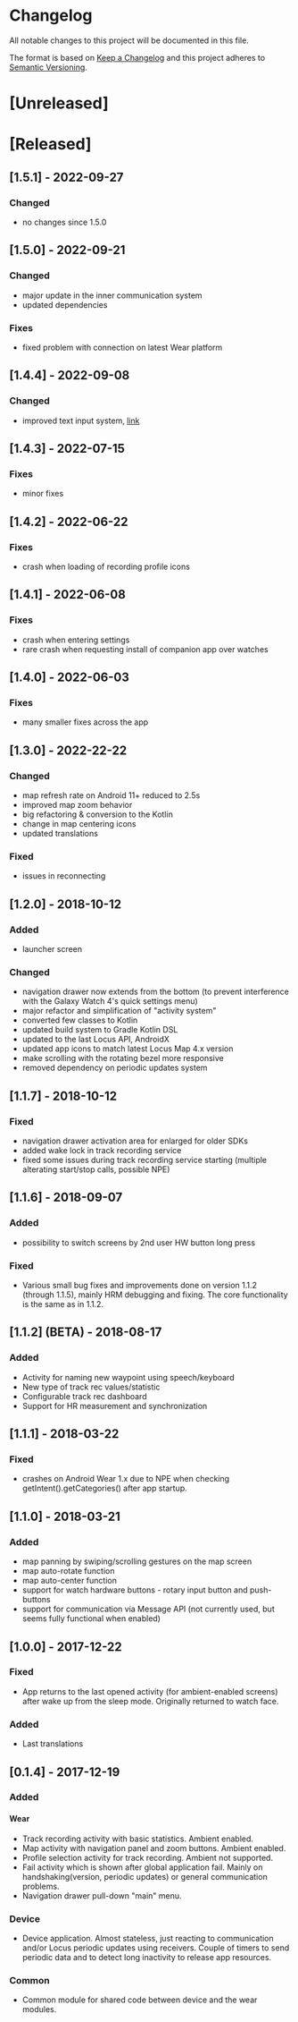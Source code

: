 # Changelog
All notable changes to this project will be documented in this file.

The format is based on [Keep a Changelog](http://keepachangelog.com/en/1.0.0/)
and this project adheres to [Semantic Versioning](http://semver.org/spec/v2.0.0.html).

# [Unreleased]


# [Released]

## [1.5.1] - 2022-09-27
### Changed
- no changes since 1.5.0 

## [1.5.0] - 2022-09-21
### Changed
- major update in the inner communication system
- updated dependencies

### Fixes
- fixed problem with connection on latest Wear platform

## [1.4.4] - 2022-09-08
### Changed
- improved text input system, [link](https://help.locusmap.eu/topic/29453-locus-map-wear-typing-waypoint-name-should-be-single-line)

## [1.4.3] - 2022-07-15
### Fixes
- minor fixes

## [1.4.2] - 2022-06-22
### Fixes
- crash when loading of recording profile icons

## [1.4.1] - 2022-06-08
### Fixes
- crash when entering settings
- rare crash when requesting install of companion app over watches

## [1.4.0] - 2022-06-03
### Fixes
- many smaller fixes across the app

## [1.3.0] - 2022-22-22
### Changed
- map refresh rate on Android 11+ reduced to 2.5s
- improved map zoom behavior
- big refactoring & conversion to the Kotlin
- change in map centering icons
- updated translations

### Fixed
- issues in reconnecting

## [1.2.0] - 2018-10-12
### Added
- launcher screen

### Changed
- navigation drawer now extends from the bottom (to prevent interference with the Galaxy Watch 4's quick settings menu)
- major refactor and simplification of "activity system"
- converted few classes to Kotlin
- updated build system to Gradle Kotlin DSL
- updated to the last Locus API, AndroidX
- updated app icons to match latest Locus Map 4.x version
- make scrolling with the rotating bezel more responsive
- removed dependency on periodic updates system

## [1.1.7] - 2018-10-12
### Fixed
- navigation drawer activation area for enlarged for older SDKs
- added wake lock in track recording service
- fixed some issues during track recording service starting (multiple alterating start/stop calls, possible NPE)

## [1.1.6] - 2018-09-07
### Added
- possibility to switch screens by 2nd user HW button long press

### Fixed
- Various small bug fixes and improvements done on version 1.1.2 (through 1.1.5), mainly HRM debugging and fixing. The core functionality is the same as in 1.1.2.

## [1.1.2] (BETA) - 2018-08-17
### Added
- Activity for naming new waypoint using speech/keyboard
- New type of track rec values/statistic
- Configurable track rec dashboard
- Support for HR measurement and synchronization

## [1.1.1] - 2018-03-22
### Fixed
- crashes on Android Wear 1.x due to NPE when checking getIntent().getCategories() after app startup.

## [1.1.0] - 2018-03-21
### Added
- map panning by swiping/scrolling gestures on the map screen 
- map auto-rotate function 
- map auto-center function 
- support for watch hardware buttons - rotary input button and push-buttons
- support for communication via Message API (not currently used, but seems fully functional when enabled)

## [1.0.0] - 2017-12-22
### Fixed
- App returns to the last opened activity (for ambient-enabled screens) after wake up from the sleep mode. Originally returned to watch face.

### Added
- Last translations

## [0.1.4] - 2017-12-19
### Added
#### Wear
- Track recording activity with basic statistics. Ambient enabled.
- Map activity with navigation panel and zoom buttons. Ambient enabled.
- Profile selection activity for track recording. Ambient not supported.
- Fail activity which is shown after global application fail. Mainly on handshaking(version, periodic updates) or general communication problems.
- Navigation drawer pull-down "main" menu.
### Device
- Device application. Almost stateless, just reacting to communication and/or Locus periodic updates using receivers. 
  Couple of timers to send periodic data and to detect long inactivity to release app resources.
### Common
  - Common module for shared code between device and the wear modules.
